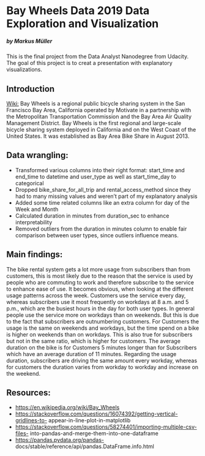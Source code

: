 # Bay Wheels Data 2019 Data Exploration and Visualization
##### by Markus Müller

This is the final project from the Data Analyst Nanodegree from Udacity.
The goal of this project is to creat a presentation with explanatory visualizations.

## Introduction
<a href='https://en.wikipedia.org/wiki/Bay_Wheels'>Wiki:</a> Bay Wheels is a regional public bicycle sharing system in the San Francisco Bay Area, California operated by Motivate in a partnership with the Metropolitan Transportation Commission and the Bay Area Air Quality Management District. Bay Wheels is the first regional and large-scale bicycle sharing system deployed in California and on the West Coast of the United States. It was established as Bay Area Bike Share in August 2013.

## Data wrangling:
- Transformed various columns into their right format: start_time and end_time to datetime and user_type as well as start_time_day to categorical
- Dropped bike_share_for_all_trip and rental_access_method since they had to many missing values and weren’t part of my explanatory analysis
- Added some time related columns like an extra column for day of the Week and Month
- Calculated duration in minutes from duration_sec to enhance interpretability
- Removed outliers from the duration in minutes column to enable fair
comparison between user types, since outliers influence means.

## Main findings:
The bike rental system gets a lot more usage from subscribers than from customers, this is most likely due to the reason that the service is used by people who are commuting to work and therefore subscribe to the service to enhance ease of use. It becomes obvious, when looking at the different usage patterns across the week. Customers use the service every day, whereas subscribers use it most frequently on workdays at 8 a.m. and 5 p.m., which are the busiest hours in the day for both user types. In general people use the service more on workdays than on weekends. But this is due to the fact that subscribers are outnumbering customers. For Customers the usage is the same on weekends and workdays, but the time spend on a bike is higher on weekends than on workdays. This is also true for subscribers but not in the same ratio, which is higher for customers.
The average duration on the bike is for Customers 5 minutes longer than for Subscribers which have an average duration of 11 minutes. Regarding the usage duration, subscribers are driving the same amount every workday, whereas for customers the duration varies from workday to workday and increase on the weekend.

## Resources:
- https://en.wikipedia.org/wiki/Bay_Wheels
- https://stackoverflow.com/questions/16074392/getting-vertical-gridlines-to- appear-in-line-plot-in-matplotlib
- https://stackoverflow.com/questions/58274401/importing-multiple-csv-files- into-pandas-and-merge-them-into-one-dataframe
- https://pandas.pydata.org/pandas- docs/stable/reference/api/pandas.DataFrame.info.html
